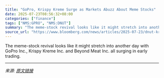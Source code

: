 ```yaml
---
title: "GoPro, Krispy Kreme Surge as Markets Abuzz About Meme Stocks"
date: 2025-07-23T08:56:32+08:00
categories: ["finance"]
tags: ["NMS:GPRO", "NMS:DNUT"]
summary: "The meme-stock revival looks like it might stretch into another day with GoPro Inc., Krispy Kreme Inc. and Beyond Meat Inc. all surging in early trading."
source_url: "https://www.bloomberg.com/news/articles/2025-07-23/dnut-krispy-kreme-gopro-gpro-shares-surge-with-markets-abuzz-about-meme-stocks"
---
```


The meme-stock revival looks like it might stretch into another day with GoPro Inc., Krispy Kreme Inc. and Beyond Meat Inc. all surging in early trading.

---

*来源: [原文链接](https://www.bloomberg.com/news/articles/2025-07-23/dnut-krispy-kreme-gopro-gpro-shares-surge-with-markets-abuzz-about-meme-stocks)*
